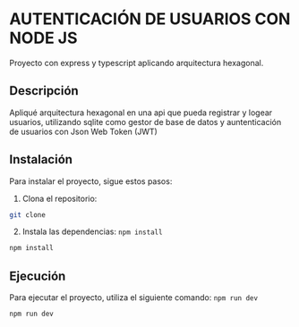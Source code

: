 # AUTENTICACIÓN DE USUARIOS CON NODE JS
Proyecto con express y typescript aplicando arquitectura hexagonal.

## Descripción
Apliqué arquitectura hexagonal en una api que pueda registrar y logear usuarios, utilizando sqlite como gestor de base de datos y auntenticación de usuarios con Json Web Token (JWT)

## Instalación

Para instalar el proyecto, sigue estos pasos:

1. Clona el repositorio: 
```bash
git clone
```

2. Instala las dependencias: `npm install`
```bash
npm install
```

## Ejecución

Para ejecutar el proyecto, utiliza el siguiente comando: `npm run dev`

```bash
npm run dev
```